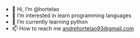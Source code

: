 - 👋 Hi, I’m @hortelao
- 👀 I’m interested in learn programming languages
- 🌱 I’m currently learning python
- 📫 How to reach me andrehortelao93@gmail.com

<!---
hortelao/hortelao is a ✨ special ✨ repository because its `README.md` (this file) appears on your GitHub profile.
You can click the Preview link to take a look at your changes.
--->
